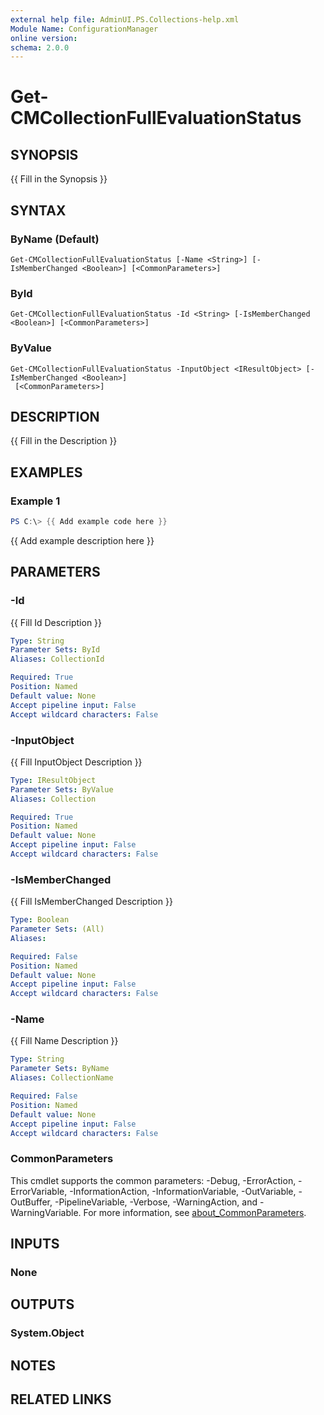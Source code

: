 ```yaml
---
external help file: AdminUI.PS.Collections-help.xml
Module Name: ConfigurationManager
online version:
schema: 2.0.0
---
```


# Get-CMCollectionFullEvaluationStatus

## SYNOPSIS
{{ Fill in the Synopsis }}

## SYNTAX

### ByName (Default)
```
Get-CMCollectionFullEvaluationStatus [-Name <String>] [-IsMemberChanged <Boolean>] [<CommonParameters>]
```

### ById
```
Get-CMCollectionFullEvaluationStatus -Id <String> [-IsMemberChanged <Boolean>] [<CommonParameters>]
```

### ByValue
```
Get-CMCollectionFullEvaluationStatus -InputObject <IResultObject> [-IsMemberChanged <Boolean>]
 [<CommonParameters>]
```

## DESCRIPTION
{{ Fill in the Description }}

## EXAMPLES

### Example 1
```powershell
PS C:\> {{ Add example code here }}
```

{{ Add example description here }}

## PARAMETERS

### -Id
{{ Fill Id Description }}

```yaml
Type: String
Parameter Sets: ById
Aliases: CollectionId

Required: True
Position: Named
Default value: None
Accept pipeline input: False
Accept wildcard characters: False
```

### -InputObject
{{ Fill InputObject Description }}

```yaml
Type: IResultObject
Parameter Sets: ByValue
Aliases: Collection

Required: True
Position: Named
Default value: None
Accept pipeline input: False
Accept wildcard characters: False
```

### -IsMemberChanged
{{ Fill IsMemberChanged Description }}

```yaml
Type: Boolean
Parameter Sets: (All)
Aliases:

Required: False
Position: Named
Default value: None
Accept pipeline input: False
Accept wildcard characters: False
```

### -Name
{{ Fill Name Description }}

```yaml
Type: String
Parameter Sets: ByName
Aliases: CollectionName

Required: False
Position: Named
Default value: None
Accept pipeline input: False
Accept wildcard characters: False
```

### CommonParameters
This cmdlet supports the common parameters: -Debug, -ErrorAction, -ErrorVariable, -InformationAction, -InformationVariable, -OutVariable, -OutBuffer, -PipelineVariable, -Verbose, -WarningAction, and -WarningVariable. For more information, see [about_CommonParameters](http://go.microsoft.com/fwlink/?LinkID=113216).

## INPUTS

### None

## OUTPUTS

### System.Object
## NOTES

## RELATED LINKS
